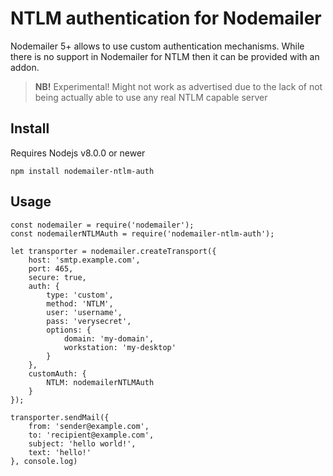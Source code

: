 # NTLM authentication for Nodemailer

Nodemailer 5+ allows to use custom authentication mechanisms. While there is no support in Nodemailer for NTLM then it can be provided with an addon.

> **NB!** Experimental! Might not work as advertised due to the lack of not being actually able to use any real NTLM capable server

## Install

Requires Nodejs v8.0.0 or newer

```
npm install nodemailer-ntlm-auth
```

## Usage

```
const nodemailer = require('nodemailer');
const nodemailerNTLMAuth = require('nodemailer-ntlm-auth');

let transporter = nodemailer.createTransport({
    host: 'smtp.example.com',
    port: 465,
    secure: true,
    auth: {
        type: 'custom',
        method: 'NTLM',
        user: 'username',
        pass: 'verysecret',
        options: {
            domain: 'my-domain',
            workstation: 'my-desktop'
        }
    },
    customAuth: {
        NTLM: nodemailerNTLMAuth
    }
});

transporter.sendMail({
    from: 'sender@example.com',
    to: 'recipient@example.com',
    subject: 'hello world!',
    text: 'hello!'
}, console.log)
```
